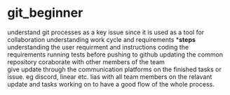 # git_beginner
understand git processes as a key issue since it is used as a tool for collaboration 
understanding work cycle and requirements
 ***steps**
 understanding the user requirment and instructions
coding the requirements 
running tests before pushing to github
updating the common repository
coraborate with other members of the team  
give update through the communication platforms on the finished tasks or issue. eg discord, linear etc.
lias with all team members on the relavant update and tasks working on to have a good flow of the whole process.
